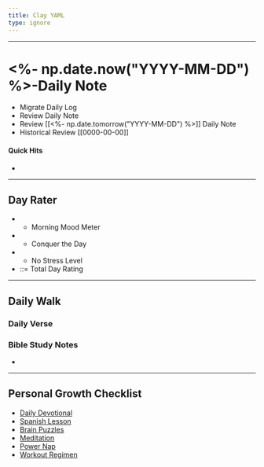 ```yaml
---
title: Clay YAML
type: ignore
---
```

---
# <%- np.date.now("YYYY-MM-DD") %>-Daily Note
* Migrate Daily Log
* Review Daily Note
* Review [[<%- np.date.tomorrow("YYYY-MM-DD") %>]] Daily Note
* Historical Review [[0000-00-00]]
#### Quick Hits
* 
---
## Day Rater
- + Morning Mood Meter 
- + Conquer the Day 
- + No Stress Level 
- ::= Total Day Rating 
---
## Daily Walk 
### Daily Verse

### Bible Study Notes
- 
---
## Personal Growth Checklist
* [Daily Devotional](shortcuts://run-shortcut?name=Open%20Bible)
* [Spanish Lesson](shortcuts://run-shortcut?name=Open%20Duolingo)
* [Brain Puzzles](shortcuts://run-shortcut?name=Open%20Elevate)
* [Meditation](shortcuts://run-shortcut?name=Open%20Calm)
* [Power Nap](shortcuts://run-shortcut?name=Power%20Nap)
* [Workout Regimen](noteplan://x-callback-url/openNote?filename=%F0%9F%93%8C%20Tasks/Workout%20Log.txt)
